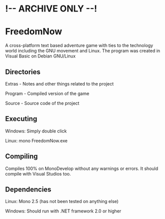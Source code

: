 # !-- ARCHIVE ONLY --!

FreedomNow
==========
A cross-platform text based adventure game with ties to the technology world including the GNU movement and Linux. The program was created in Visual Basic on Debian GNU/Linux

## Directories

  Extras - Notes and other things related to the project

  Program - Compiled version of the game

  Source - Source code of the project
  
## Executing

  Windows: Simply double click

  Linux: mono FreedomNow.exe
  
## Compiling

  Compiles 100% on MonoDevelop without any warnings or errors. It should compile with Visual Studios too.
  
## Dependencies

  Linux: Mono 2.5 (has not been tested on anything else)

  Windows: Should run with .NET framework 2.0 or higher
